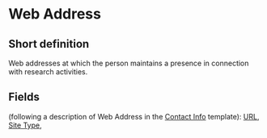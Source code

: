 # Web Address
## Short definition
Web addresses at which the person maintains a presence in connection with research activities.
## Fields
(following a description of Web Address in the [Contact Info](../Templates/Contact%20Info.md) template):
[URL](../Object-Fields/Web%20Address/URL.md),
[Site Type](../Object-Fields/Web%20Address/Site%20Type.md),
